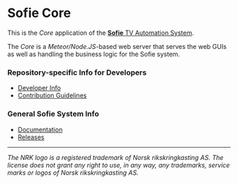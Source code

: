 # Sofie Core

This is the _Core_ application of the [**Sofie** TV Automation System](https://github.com/nrkno/Sofie-TV-automation/).

The _Core_ is a _Meteor/Node.JS_-based web server that serves the web GUIs as well as handling the business logic for the Sofie system.

### Repository-specific Info for Developers
* [Developer Info](DEVELOPER.md)
* [Contribution Guidelines](CONTRIBUTING.md)

### General Sofie System Info
* [Documentation](https://nrkno.github.io/sofie-core/)
* [Releases](https://nrkno.github.io/sofie-core/releases)


<!--
## Additional Information

Background image used for previewing graphical elements is based on "Sunset over dark forest" by Aliis Sinisalu: https://unsplash.com/photos/8NiAH5YRZPs used under the [Unsplash License](https://unsplash.com/license).
-->
---

_The NRK logo is a registered trademark of Norsk rikskringkasting AS. The license does not grant any right to use, in any way, any trademarks, service marks or logos of Norsk rikskringkasting AS._
